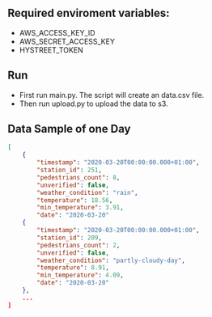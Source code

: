 ## Required enviroment variables:

- AWS_ACCESS_KEY_ID
- AWS_SECRET_ACCESS_KEY
- HYSTREET_TOKEN

## Run

- First run main.py. The script will create an data.csv file.
- Then run upload.py to upload the data to s3.

## Data Sample of one Day

```json
[
    {
        "timestamp": "2020-03-20T00:00:00.000+01:00",
        "station_id": 251,
        "pedestrians_count": 8,
        "unverified": false,
        "weather_condition": "rain",
        "temperature": 18.56,
        "min_temperature": 3.91,
        "date": "2020-03-20"
    {
        "timestamp": "2020-03-20T00:00:00.000+01:00",
        "station_id": 209,
        "pedestrians_count": 2,
        "unverified": false,
        "weather_condition": "partly-cloudy-day",
        "temperature": 8.91,
        "min_temperature": 4.09,
        "date": "2020-03-20"
    },
    ...
]
```
